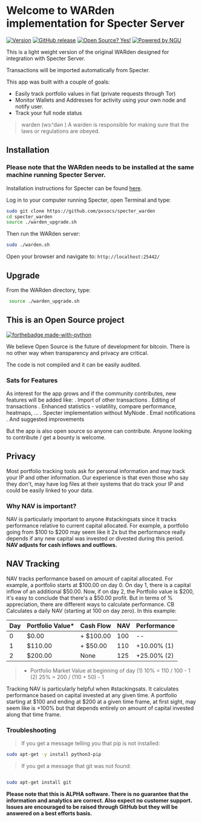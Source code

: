 # Welcome to WARden implementation for Specter Server

[![Version](https://img.shields.io/badge/Version-Alpha%20pre%20release-yellow.svg)](https://github.com/pxsocs/specter_warden)
[![GitHub release](https://img.shields.io/github/release/pxsocs/specter_warden.svg)](https://GitHub.com/pxsocs/specter_warden/releases/)
[![Open Source? Yes!](https://badgen.net/badge/Open%20Source%20%3F/Yes%21/blue?icon=github)](https://GitHub.com/pxsocs/specter_warden/releases/)
[![Powered by NGU](https://img.shields.io/badge/Powered%20by-NGU%20Technology-orange.svg)](https://bitcoin.org)

This is a light weight version of the original WARden designed for integration with Specter Server.

Transactions will be imported automatically from Specter.

This app was built with a couple of goals:

- Easily track portfolio values in fiat (private requests through Tor)
- Monitor Wallets and Addresses for activity using your own node and notify user.
- Track your full node status

> warden (wɔːʳdən )
> A warden is responsible for making sure that the laws or regulations are obeyed.

## Installation

### Please note that the WARden needs to be installed at the same machine running Specter Server.

Installation instructions for Specter can be found [here](https://github.com/cryptoadvance/specter-desktop).

Log in to your computer running Specter, open Terminal and type:

```bash
sudo git clone https://github.com/pxsocs/specter_warden
cd specter_warden
source ./warden_upgrade.sh
```

Then run the WARden server:

```bash
sudo ./warden.sh
```

Open your browser and navigate to:
`http://localhost:25442/`

## Upgrade

From the WARden directory, type:

```bash
 source ./warden_upgrade.sh
```

## This is an Open Source project

[![forthebadge made-with-python](http://ForTheBadge.com/images/badges/made-with-python.svg)](https://www.python.org/)

We believe Open Source is the future of development for bitcoin. There is no other way when transparency and privacy are critical.

The code is not compiled and it can be easily audited.

### Sats for Features

As interest for the app grows and if the community contributes, new features will be added like:
. Import of other transactions
. Editing of transactions
. Enhanced statistics - volatility, compare performance, heatmaps, ...
. Specter implementation without MyNode
. Email notifications
. And suggested improvements

But the app is also open source so anyone can contribute. Anyone looking to contribute / get a bounty is welcome.

## Privacy

Most portfolio tracking tools ask for personal information and may track your IP and other information. Our experience is that even those who say they don't, may have log files at their systems that do track your IP and could be easily linked to your data.

### Why NAV is important?

NAV is particularly important to anyone #stackingsats since it tracks performance relative to current capital allocated.
For example, a portfolio going from $100 to $200 may seem like it 2x but the performance really depends if any new capital was invested or divested during this period. **NAV adjusts for cash inflows and outflows.**

## NAV Tracking

NAV tracks performance based on amount of capital allocated. For example, a portfolio starts at $100.00 on day 0. On day 1, there is a capital inflow of an additional $50.00. Now, if on day 2, the Portfolio value is $200, it's easy to conclude that there's a $50.00 profit. But in terms of % appreciation, there are different ways to calculate performance.
CB Calculates a daily NAV (starting at 100 on day zero).
In this example:

| Day | Portfolio Value\* | Cash Flow  | NAV | Performance |
| --- | ----------------- | ---------- | --- | ----------- |
| 0   | \$0.00            | + \$100.00 | 100 | --          |
| 1   | \$110.00          | + \$50.00  | 110 | +10.00% (1) |
| 2   | \$200.00          | None       | 125 | +25.00% (2) |

> - Portfolio Market Value at beginning of day
>   (1) 10% = 110 / 100 - 1
>   (2) 25% = 200 / (110 + 50) - 1

Tracking NAV is particularly helpful when #stackingsats. It calculates performance based on capital invested at any given time. A portfolio starting at $100 and ending at $200 at a given time frame, at first sight, may seem like is +100% but that depends entirely on amount of capital invested
along that time frame.

### Troubleshooting

> If you get a message telling you that pip is not installed:

```bash
sudo apt-get -y install python3-pip
```

> If you get a message that git was not found:

```bash

sudo apt-get install git
```

**Please note that this is ALPHA software. There is no guarantee that the
information and analytics are correct. Also expect no customer support. Issues are encouraged to be raised through GitHub but they will be answered on a best efforts basis.**

